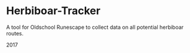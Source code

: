# Herbiboar-Tracker
A tool for Oldschool Runescape to collect data on all potential herbiboar routes.

2017
